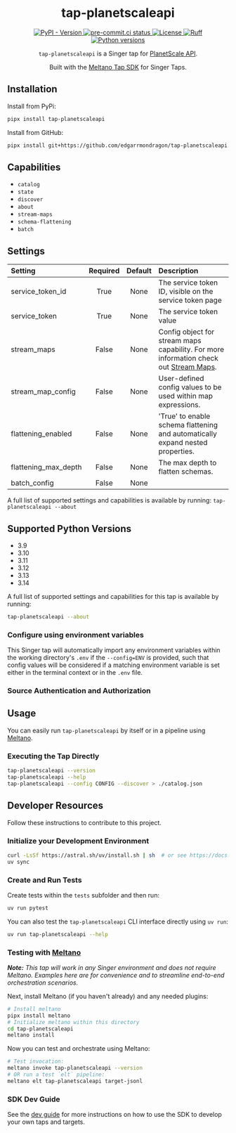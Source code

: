 <div align="center">

# tap-planetscaleapi

<div>
  <a href="https://pypi.org/p/tap-planetscaleapi/">
    <img alt="PyPI - Version" src="https://img.shields.io/pypi/v/tap-planetscaleapi">
  </a>
  <a href="https://results.pre-commit.ci/latest/github/edgarrmondragon/tap-planetscaleapi/main">
    <img alt="pre-commit.ci status" src="https://results.pre-commit.ci/badge/github/edgarrmondragon/tap-planetscaleapi/main.svg"/>
  </a>
  <a href="https://github.com/edgarrmondragon/tap-planetscaleapi/blob/main/LICENSE">
    <img alt="License" src="https://img.shields.io/github/license/edgarrmondragon/tap-planetscaleapi"/>
  </a>
  <a href="https://github.com/astral-sh/ruff">
    <img src="https://img.shields.io/endpoint?url=https://raw.githubusercontent.com/charliermarsh/ruff/main/assets/badge/v2.json" alt="Ruff" style="max-width:100%;">
  </a>
  <a href="https://pypi.org/p/tap-planetscaleapi/">
    <img alt="Python versions" src="https://img.shields.io/pypi/pyversions/tap-planetscaleapi"/>
  </a>
</div>

`tap-planetscaleapi` is a Singer tap for [PlanetScale API](https://api-docs.planetscale.com/reference/getting-started-with-planetscale-api).

Built with the [Meltano Tap SDK](https://sdk.meltano.com) for Singer Taps.

</div>

## Installation

Install from PyPi:

```bash
pipx install tap-planetscaleapi
```

Install from GitHub:

```bash
pipx install git+https://github.com/edgarrmondragon/tap-planetscaleapi.git@main
```

## Capabilities

* `catalog`
* `state`
* `discover`
* `about`
* `stream-maps`
* `schema-flattening`
* `batch`


## Settings

| Setting             | Required | Default | Description |
|:--------------------|:--------:|:-------:|:------------|
| service_token_id    | True     | None    | The service token ID, visible on the service token page |
| service_token       | True     | None    | The service token value |
| stream_maps         | False    | None    | Config object for stream maps capability. For more information check out [Stream Maps](https://sdk.meltano.com/en/latest/stream_maps.html). |
| stream_map_config   | False    | None    | User-defined config values to be used within map expressions. |
| flattening_enabled  | False    | None    | 'True' to enable schema flattening and automatically expand nested properties. |
| flattening_max_depth| False    | None    | The max depth to flatten schemas. |
| batch_config        | False    | None    |             |

A full list of supported settings and capabilities is available by running: `tap-planetscaleapi --about`

## Supported Python Versions

* 3.9
* 3.10
* 3.11
* 3.12
* 3.13
* 3.14

A full list of supported settings and capabilities for this tap is available by running:

```bash
tap-planetscaleapi --about
```

### Configure using environment variables

This Singer tap will automatically import any environment variables within the working directory's
`.env` if the `--config=ENV` is provided, such that config values will be considered if a matching
environment variable is set either in the terminal context or in the `.env` file.

### Source Authentication and Authorization

## Usage

You can easily run `tap-planetscaleapi` by itself or in a pipeline using [Meltano](https://meltano.com/).

### Executing the Tap Directly

```bash
tap-planetscaleapi --version
tap-planetscaleapi --help
tap-planetscaleapi --config CONFIG --discover > ./catalog.json
```

## Developer Resources

Follow these instructions to contribute to this project.

### Initialize your Development Environment

```bash
curl -LsSf https://astral.sh/uv/install.sh | sh  # or see https://docs.astral.sh/uv/getting-started/installation/
uv sync
```

### Create and Run Tests

Create tests within the `tests` subfolder and
  then run:

```bash
uv run pytest
```

You can also test the `tap-planetscaleapi` CLI interface directly using `uv run`:

```bash
uv run tap-planetscaleapi --help
```

### Testing with [Meltano](https://www.meltano.com)

_**Note:** This tap will work in any Singer environment and does not require Meltano.
Examples here are for convenience and to streamline end-to-end orchestration scenarios._

<!--
Developer TODO:
Your project comes with a custom `meltano.yml` project file already created. Open the `meltano.yml` and follow any "TODO" items listed in
the file.
-->

Next, install Meltano (if you haven't already) and any needed plugins:

```bash
# Install meltano
pipx install meltano
# Initialize meltano within this directory
cd tap-planetscaleapi
meltano install
```

Now you can test and orchestrate using Meltano:

```bash
# Test invocation:
meltano invoke tap-planetscaleapi --version
# OR run a test `elt` pipeline:
meltano elt tap-planetscaleapi target-jsonl
```

### SDK Dev Guide

See the [dev guide](https://sdk.meltano.com/en/latest/dev_guide.html) for more instructions on how to use the SDK to
develop your own taps and targets.
